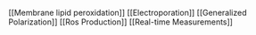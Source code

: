 [[Membrane lipid peroxidation]]
[[Electroporation]]
[[Generalized Polarization]]
[[Ros Production]]
[[Real-time Measurements]]
